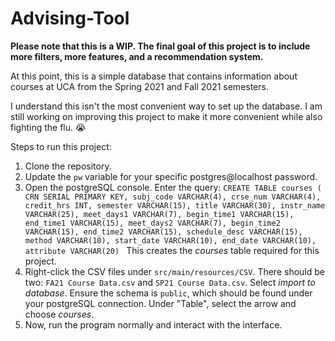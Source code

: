 # Advising-Tool

**Please note that this is a WIP. The final goal of this project is to include more filters, more features, and a recommendation system.**

At this point, this is a simple database that contains information about courses at UCA from the Spring 2021 and Fall 2021 semesters.

I understand this isn't the most convenient way to set up the database. I am still working on improving this project to make it more convenient while also fighting the flu. 😭

Steps to run this project:

1) Clone the repository.
2) Update the `pw` variable for your specific postgres@localhost password.
3) Open the postgreSQL console. Enter the query:
   `CREATE TABLE courses (
    CRN SERIAL PRIMARY KEY,
    subj_code VARCHAR(4),
    crse_num VARCHAR(4),
    credit_hrs INT,
    semester VARCHAR(15),
    title VARCHAR(30),
    instr_name VARCHAR(25),
    meet_days1 VARCHAR(7),
    begin_time1 VARCHAR(15),
    end_time1 VARCHAR(15),
    meet_days2 VARCHAR(7),
    begin_time2 VARCHAR(15),
    end_time2 VARCHAR(15),
    schedule_desc VARCHAR(15),
    method VARCHAR(10),
    start_date VARCHAR(10),
    end_date VARCHAR(10),
    attribute VARCHAR(20)
   `
   This creates the *courses* table required for this project.
4) Right-click the CSV files under `src/main/resources/CSV`. There should be two: `FA21 Course Data.csv` and `SP21 Course Data.csv`. Select *import to database*. Ensure the schema is `public`, which should be found under your postgreSQL connection. Under "Table", select the arrow and choose *courses*.
5) Now, run the program normally and interact with the interface.
